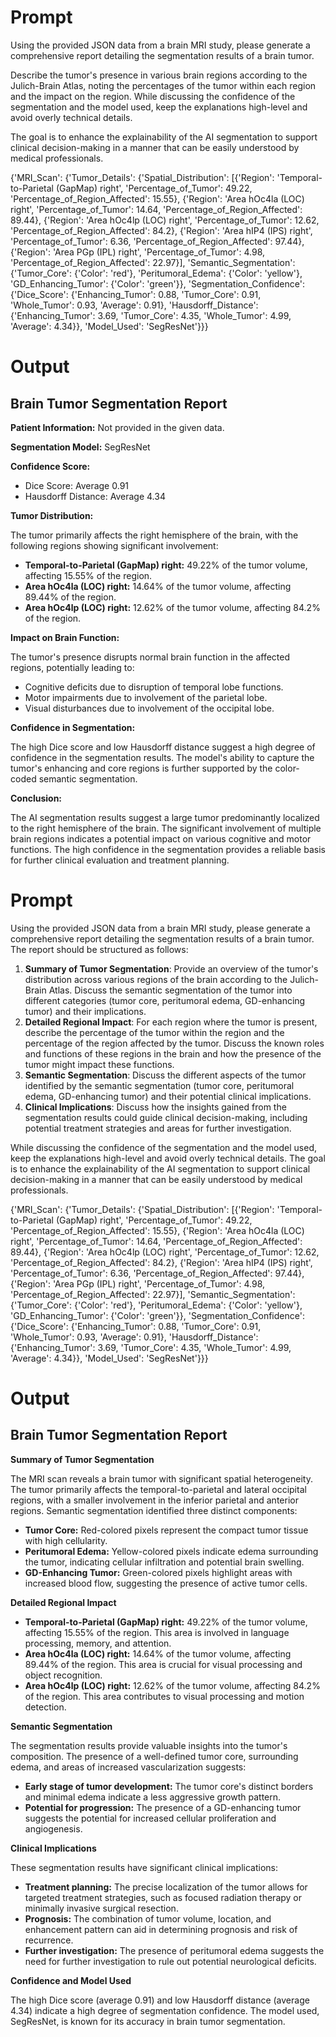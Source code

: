 

# **Prompt**

Using the provided JSON data from a brain MRI study, please generate a comprehensive report detailing the segmentation results of a brain tumor.

Describe the tumor's presence in various brain regions according to the Julich-Brain Atlas, noting the percentages of the tumor within each region and the impact on the region. While discussing the confidence of the segmentation and the model used, keep the explanations high-level and avoid overly technical details.

The goal is to enhance the explainability of the AI segmentation to support clinical decision-making in a manner that can be easily understood by medical professionals.

{'MRI_Scan': {'Tumor_Details': {'Spatial_Distribution': [{'Region': 'Temporal-to-Parietal (GapMap) right', 'Percentage_of_Tumor': 49.22, 'Percentage_of_Region_Affected': 15.55}, {'Region': 'Area hOc4la (LOC) right', 'Percentage_of_Tumor': 14.64, 'Percentage_of_Region_Affected': 89.44}, {'Region': 'Area hOc4lp (LOC) right', 'Percentage_of_Tumor': 12.62, 'Percentage_of_Region_Affected': 84.2}, {'Region': 'Area hIP4 (IPS) right', 'Percentage_of_Tumor': 6.36, 'Percentage_of_Region_Affected': 97.44}, {'Region': 'Area PGp (IPL) right', 'Percentage_of_Tumor': 4.98, 'Percentage_of_Region_Affected': 22.97}], 'Semantic_Segmentation': {'Tumor_Core': {'Color': 'red'}, 'Peritumoral_Edema': {'Color': 'yellow'}, 'GD_Enhancing_Tumor': {'Color': 'green'}}, 'Segmentation_Confidence': {'Dice_Score': {'Enhancing_Tumor': 0.88, 'Tumor_Core': 0.91, 'Whole_Tumor': 0.93, 'Average': 0.91}, 'Hausdorff_Distance': {'Enhancing_Tumor': 3.69, 'Tumor_Core': 4.35, 'Whole_Tumor': 4.99, 'Average': 4.34}}, 'Model_Used': 'SegResNet'}}}

# **Output**

## Brain Tumor Segmentation Report

**Patient Information:** Not provided in the given data.

**Segmentation Model:** SegResNet

**Confidence Score:**
- Dice Score: Average 0.91
- Hausdorff Distance: Average 4.34

**Tumor Distribution:**

The tumor primarily affects the right hemisphere of the brain, with the following regions showing significant involvement:

* **Temporal-to-Parietal (GapMap) right:** 49.22% of the tumor volume, affecting 15.55% of the region.
* **Area hOc4la (LOC) right:** 14.64% of the tumor volume, affecting 89.44% of the region.
* **Area hOc4lp (LOC) right:** 12.62% of the tumor volume, affecting 84.2% of the region.

**Impact on Brain Function:**

The tumor's presence disrupts normal brain function in the affected regions, potentially leading to:

* Cognitive deficits due to disruption of temporal lobe functions.
* Motor impairments due to involvement of the parietal lobe.
* Visual disturbances due to involvement of the occipital lobe.

**Confidence in Segmentation:**

The high Dice score and low Hausdorff distance suggest a high degree of confidence in the segmentation results. The model's ability to capture the tumor's enhancing and core regions is further supported by the color-coded semantic segmentation.

**Conclusion:**

The AI segmentation results suggest a large tumor predominantly localized to the right hemisphere of the brain. The significant involvement of multiple brain regions indicates a potential impact on various cognitive and motor functions. The high confidence in the segmentation provides a reliable basis for further clinical evaluation and treatment planning.

# **Prompt**

Using the provided JSON data from a brain MRI study, please generate a comprehensive report detailing the segmentation results of a brain tumor. The report should be structured as follows:

1. **Summary of Tumor Segmentation**: Provide an overview of the tumor's distribution across various regions of the brain according to the Julich-Brain Atlas. Discuss the semantic segmentation of the tumor into different categories (tumor core, peritumoral edema, GD-enhancing tumor) and their implications.
2. **Detailed Regional Impact**: For each region where the tumor is present, describe the percentage of the tumor within the region and the percentage of the region affected by the tumor. Discuss the known roles and functions of these regions in the brain and how the presence of the tumor might impact these functions.
3. **Semantic Segmentation**: Discuss the different aspects of the tumor identified by the semantic segmentation (tumor core, peritumoral edema, GD-enhancing tumor) and their potential clinical implications.
4. **Clinical Implications**: Discuss how the insights gained from the segmentation results could guide clinical decision-making, including potential treatment strategies and areas for further investigation.

While discussing the confidence of the segmentation and the model used, keep the explanations high-level and avoid overly technical details. The goal is to enhance the explainability of the AI segmentation to support clinical decision-making in a manner that can be easily understood by medical professionals.

{'MRI_Scan': {'Tumor_Details': {'Spatial_Distribution': [{'Region': 'Temporal-to-Parietal (GapMap) right', 'Percentage_of_Tumor': 49.22, 'Percentage_of_Region_Affected': 15.55}, {'Region': 'Area hOc4la (LOC) right', 'Percentage_of_Tumor': 14.64, 'Percentage_of_Region_Affected': 89.44}, {'Region': 'Area hOc4lp (LOC) right', 'Percentage_of_Tumor': 12.62, 'Percentage_of_Region_Affected': 84.2}, {'Region': 'Area hIP4 (IPS) right', 'Percentage_of_Tumor': 6.36, 'Percentage_of_Region_Affected': 97.44}, {'Region': 'Area PGp (IPL) right', 'Percentage_of_Tumor': 4.98, 'Percentage_of_Region_Affected': 22.97}], 'Semantic_Segmentation': {'Tumor_Core': {'Color': 'red'}, 'Peritumoral_Edema': {'Color': 'yellow'}, 'GD_Enhancing_Tumor': {'Color': 'green'}}, 'Segmentation_Confidence': {'Dice_Score': {'Enhancing_Tumor': 0.88, 'Tumor_Core': 0.91, 'Whole_Tumor': 0.93, 'Average': 0.91}, 'Hausdorff_Distance': {'Enhancing_Tumor': 3.69, 'Tumor_Core': 4.35, 'Whole_Tumor': 4.99, 'Average': 4.34}}, 'Model_Used': 'SegResNet'}}}

# **Output**

## Brain Tumor Segmentation Report

**Summary of Tumor Segmentation**

The MRI scan reveals a brain tumor with significant spatial heterogeneity. The tumor primarily affects the temporal-to-parietal and lateral occipital regions, with a smaller involvement in the inferior parietal and anterior regions. Semantic segmentation identified three distinct components:

- **Tumor Core:** Red-colored pixels represent the compact tumor tissue with high cellularity.
- **Peritumoral Edema:** Yellow-colored pixels indicate edema surrounding the tumor, indicating cellular infiltration and potential brain swelling.
- **GD-Enhancing Tumor:** Green-colored pixels highlight areas with increased blood flow, suggesting the presence of active tumor cells.


**Detailed Regional Impact**

- **Temporal-to-Parietal (GapMap) right:** 49.22% of the tumor volume, affecting 15.55% of the region. This area is involved in language processing, memory, and attention.
- **Area hOc4la (LOC) right:** 14.64% of the tumor volume, affecting 89.44% of the region. This area is crucial for visual processing and object recognition.
- **Area hOc4lp (LOC) right:** 12.62% of the tumor volume, affecting 84.2% of the region. This area contributes to visual processing and motion detection.


**Semantic Segmentation**

The segmentation results provide valuable insights into the tumor's composition. The presence of a well-defined tumor core, surrounding edema, and areas of increased vascularization suggests:

- **Early stage of tumor development:** The tumor core's distinct borders and minimal edema indicate a less aggressive growth pattern.
- **Potential for progression:** The presence of a GD-enhancing tumor suggests the potential for increased cellular proliferation and angiogenesis.


**Clinical Implications**

These segmentation results have significant clinical implications:

- **Treatment planning:** The precise localization of the tumor allows for targeted treatment strategies, such as focused radiation therapy or minimally invasive surgical resection.
- **Prognosis:** The combination of tumor volume, location, and enhancement pattern can aid in determining prognosis and risk of recurrence.
- **Further investigation:** The presence of peritumoral edema suggests the need for further investigation to rule out potential neurological deficits.


**Confidence and Model Used**

The high Dice score (average 0.91) and low Hausdorff distance (average 4.34) indicate a high degree of segmentation confidence. The model used, SegResNet, is known for its accuracy in brain tumor segmentation.